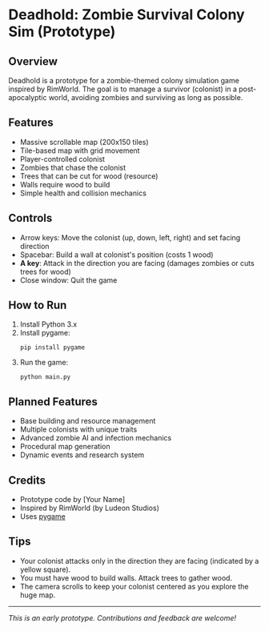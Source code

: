 # Deadhold: Zombie Survival Colony Sim (Prototype)

## Overview
Deadhold is a prototype for a zombie-themed colony simulation game inspired by RimWorld. The goal is to manage a survivor (colonist) in a post-apocalyptic world, avoiding zombies and surviving as long as possible.

## Features
- Massive scrollable map (200x150 tiles)
- Tile-based map with grid movement
- Player-controlled colonist
- Zombies that chase the colonist
- Trees that can be cut for wood (resource)
- Walls require wood to build
- Simple health and collision mechanics

## Controls
- Arrow keys: Move the colonist (up, down, left, right) and set facing direction
- Spacebar: Build a wall at colonist's position (costs 1 wood)
- **A key**: Attack in the direction you are facing (damages zombies or cuts trees for wood)
- Close window: Quit the game

## How to Run
1. Install Python 3.x
2. Install pygame:
   ```
   pip install pygame
   ```
3. Run the game:
   ```
   python main.py
   ```

## Planned Features
- Base building and resource management
- Multiple colonists with unique traits
- Advanced zombie AI and infection mechanics
- Procedural map generation
- Dynamic events and research system

## Credits
- Prototype code by [Your Name]
- Inspired by RimWorld (by Ludeon Studios)
- Uses [pygame](https://www.pygame.org/)

## Tips
- Your colonist attacks only in the direction they are facing (indicated by a yellow square).
- You must have wood to build walls. Attack trees to gather wood.
- The camera scrolls to keep your colonist centered as you explore the huge map.

---
*This is an early prototype. Contributions and feedback are welcome!*
